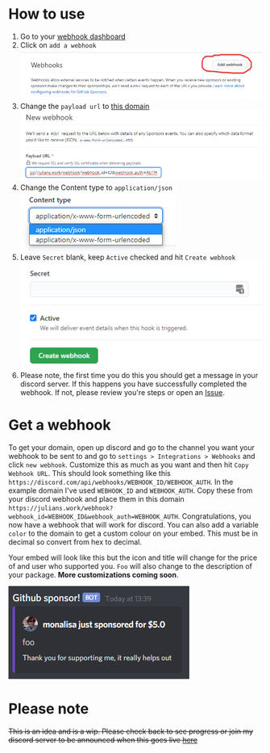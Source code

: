 # How to use
1. Go to your [webhook dashboard](https://github.com/sponsors/NexInfinite/dashboard/webhooks)
2. Click on `add a webhook` <br>![Step 2](Images/step2.png)
3. Change the `payload url` to [this domain](#get-a-webhook) <br>![Step 3](Images/step3.png)
4. Change the Content type to `application/json` <br>![Step 4](Images/step4.png)
5. Leave `Secret` blank, keep `Active` checked and hit `Create webhook` <br>![Step 5](Images/step5.png)
6. Please note, the first time you do this you should get a message in your discord server. 
If this happens you have successfully completed the webhook. If not, please review you're steps or open an [Issue](https://github.com/NexInfinite/supporter-discord-webhook/issues).

# Get a webhook
To get your domain, open up discord and go to the channel you want your webhook to be sent to and go to `settings > Integrations > Webhooks` and click `new webhook`.
Customize this as much as you want and then hit `Copy Webhook URL`. 
This should look something like this `https://discord.com/api/webhooks/WEBHOOK_ID/WEBHOOK_AUTH`.
In the example domain I've used `WEBHOOK_ID` and `WEBHOOK_AUTH`. 
Copy these from your discord webhook and place them in this domain `https://julians.work/webhook?webhook_id=WEBHOOK_ID&webhook_auth=WEBHOOK_AUTH`. 
Congratulations, you now have a webhook that will work for discord. 
You can also add a variable `color` to the domain to get a custom colour on your embed. This must be in decimal so convert from hex to decimal. 

Your embed will look like this but the icon and title will change for the price of and user who supported you. 
`Foo` will also change to the description of your package. __More customizations coming soon__. 

![webhook_discord](Images/webhook_discord.png)

# Please note
~~This is an idea and is a wip. Please check back to see progress or join my discord server to be announced when this goes live [here](https://julians.work/cum)~~
